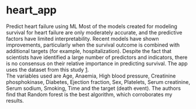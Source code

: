 # heart_app
Predict heart failure using ML
Most of the models created for modeling survival for heart failure are only moderately accurate, and the predictive factors have limited interpretability. Recent models have shown improvements, particularly when the survival outcome is combined with additional targets (for example, hospitalization). Despite the fact that scientists have identified a large number of predictors and indicators, there is no consensus on their relative importance in predicting survival.
The app uses the dataset from this study [1](https://bmcmedinformdecismak.biomedcentral.com/articles/10.1186/s12911-020-1023-5#Sec8).     
The variables used are Age, Anaemia, High blood pressure, Creatinine phosphokinase, Diabetes, Ejection fraction, Sex, Platelets, Serum creatinine, Serum sodium, Smoking, Time and the target (death event). The authors find that Random forest is the best algorithm, which corroborates my results.
